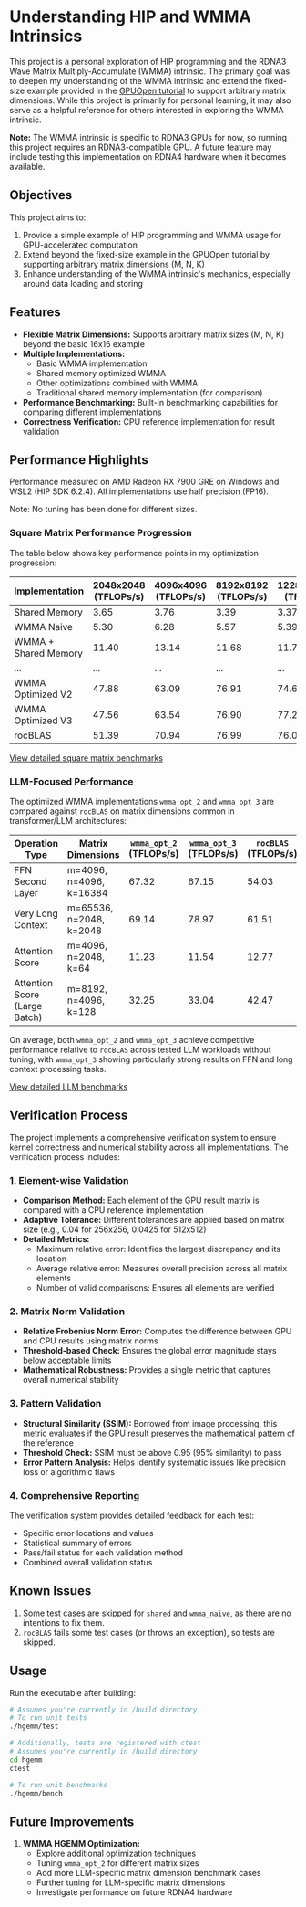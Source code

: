 # Understanding HIP and WMMA Intrinsics

This project is a personal exploration of HIP programming and the RDNA3 Wave Matrix Multiply-Accumulate (WMMA) intrinsic. The primary goal was to deepen my understanding of the WMMA intrinsic and extend the fixed-size example provided in the [GPUOpen tutorial](https://gpuopen.com/learn/wmma_on_rdna3/) to support arbitrary matrix dimensions. While this project is primarily for personal learning, it may also serve as a helpful reference for others interested in exploring the WMMA intrinsic.

**Note:** The WMMA intrinsic is specific to RDNA3 GPUs for now, so running this project requires an RDNA3-compatible GPU. A future feature may include testing this implementation on RDNA4 hardware when it becomes available.

## Objectives
This project aims to:
1. Provide a simple example of HIP programming and WMMA usage for GPU-accelerated computation
2. Extend beyond the fixed-size example in the GPUOpen tutorial by supporting arbitrary matrix dimensions (M, N, K)
3. Enhance understanding of the WMMA intrinsic's mechanics, especially around data loading and storing

## Features

- **Flexible Matrix Dimensions:** Supports arbitrary matrix sizes (M, N, K) beyond the basic 16x16 example
- **Multiple Implementations:**
  - Basic WMMA implementation
  - Shared memory optimized WMMA
  - Other optimizations combined with WMMA
  - Traditional shared memory implementation (for comparison)
- **Performance Benchmarking:** Built-in benchmarking capabilities for comparing different implementations
- **Correctness Verification:** CPU reference implementation for result validation

## Performance Highlights

Performance measured on AMD Radeon RX 7900 GRE on Windows and WSL2 (HIP SDK 6.2.4). All implementations use half precision (FP16).

Note: No tuning has been done for different sizes.

### Square Matrix Performance Progression

The table below shows key performance points in my optimization progression:

| Implementation | 2048x2048 (TFLOPs/s) | 4096x4096 (TFLOPs/s) | 8192x8192 (TFLOPs/s) | 12288x12288 (TFLOPs/s) | 16384x16384 (TFLOPs/s) |
|----------------|---------------------|---------------------|---------------------|---------------------|---------------------|
| Shared Memory  | 3.65 | 3.76 | 3.39 | 3.37 | 3.35 |
| WMMA Naive     | 5.30 | 6.28 | 5.57 | 5.39 | 3.29 |
| WMMA + Shared Memory | 11.40 | 13.14 | 11.68 | 11.73 | 11.63 |
| ... | ... | ... | ... | ... | ... |
| WMMA Optimized V2 | 47.88 | 63.09 | 76.91 | 74.66 | 76.22 |
| WMMA Optimized V3 | 47.56 | 63.54 | 76.90 | 77.24 | 76.21 |
| rocBLAS | 51.39 | 70.94 | 76.99 | 76.05 | 43.53 |

[View detailed square matrix benchmarks](docs/general.md)

### LLM-Focused Performance

The optimized WMMA implementations `wmma_opt_2` and `wmma_opt_3` are compared against `rocBLAS` on matrix dimensions common in transformer/LLM architectures:

| Operation Type | Matrix Dimensions | `wmma_opt_2` (TFLOPs/s) | `wmma_opt_3` (TFLOPs/s) | `rocBLAS` (TFLOPs/s) | `wmma_opt_2`/`rocBLAS` | `wmma_opt_3`/`rocBLAS` |
|----------------|-------------------|-----------------|-----------------|-------------------|----------|----------|
| FFN Second Layer | m=4096, n=4096, k=16384 | 67.32 | 67.15 | 54.03 | 124.6% | 124.3% |
| Very Long Context | m=65536, n=2048, k=2048 | 69.14 | 78.97 | 61.51 | 112.4% | 128.4% |
| Attention Score | m=4096, n=2048, k=64 | 11.23 | 11.54 | 12.77 | 87.9% | 90.3% |
| Attention Score (Large Batch) | m=8192, n=4096, k=128 | 32.25 | 33.04 | 42.47 | 75.9% | 77.8% |

On average, both `wmma_opt_2` and `wmma_opt_3` achieve competitive performance relative to `rocBLAS` across tested LLM workloads without tuning, with `wmma_opt_3` showing particularly strong results on FFN and long context processing tasks.

[View detailed LLM benchmarks](docs/llm_focus.md)

## Verification Process

The project implements a comprehensive verification system to ensure kernel correctness and numerical stability across all implementations. The verification process includes:

### 1. Element-wise Validation
- **Comparison Method:** Each element of the GPU result matrix is compared with a CPU reference implementation
- **Adaptive Tolerance:** Different tolerances are applied based on matrix size (e.g., 0.04 for 256x256, 0.0425 for 512x512)
- **Detailed Metrics:**
  - Maximum relative error: Identifies the largest discrepancy and its location
  - Average relative error: Measures overall precision across all matrix elements
  - Number of valid comparisons: Ensures all elements are verified

### 2. Matrix Norm Validation
- **Relative Frobenius Norm Error:** Computes the difference between GPU and CPU results using matrix norms
- **Threshold-based Check:** Ensures the global error magnitude stays below acceptable limits
- **Mathematical Robustness:** Provides a single metric that captures overall numerical stability

### 3. Pattern Validation
- **Structural Similarity (SSIM):** Borrowed from image processing, this metric evaluates if the GPU result preserves the mathematical pattern of the reference
- **Threshold Check:** SSIM must be above 0.95 (95% similarity) to pass
- **Error Pattern Analysis:** Helps identify systematic issues like precision loss or algorithmic flaws

### 4. Comprehensive Reporting
The verification system provides detailed feedback for each test:
- Specific error locations and values
- Statistical summary of errors
- Pass/fail status for each validation method
- Combined overall validation status

## Known Issues

1. Some test cases are skipped for `shared` and `wmma_naive`, as there are no intentions to fix them.
2. `rocBLAS` fails some test cases (or throws an exception), so tests are skipped.

## Usage

Run the executable after building:
```bash
# Assumes you're currently in /build directory
# To run unit tests
./hgemm/test

# Additionally, tests are registered with ctest
# Assumes you're currently in /build directory
cd hgemm
ctest

# To run unit benchmarks
./hgemm/bench
```

## Future Improvements

1. **WMMA HGEMM Optimization:**
   - Explore additional optimization techniques
   - Tuning `wmma_opt_2` for different matrix sizes
   - Add more LLM-specific matrix dimension benchmark cases
   - Further tuning for LLM-specific matrix dimensions
   - Investigate performance on future RDNA4 hardware
